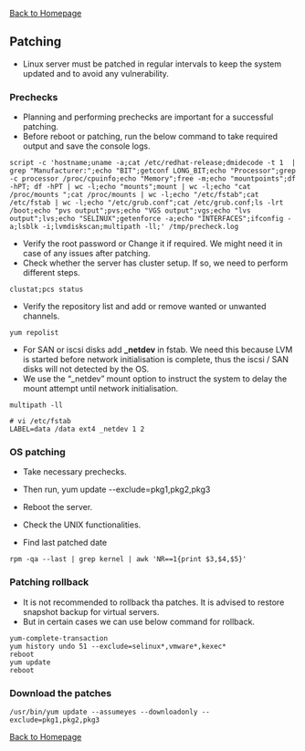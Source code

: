 [Back to Homepage](https://linuxcloudadmin.github.io)

## Patching
- Linux server must be patched in regular intervals to keep the system updated and to avoid any vulnerability.

### Prechecks

- Planning and performing prechecks are important for a successful patching.
- Before reboot or patching, run the below command to take required output and save the console logs.

```
script -c 'hostname;uname -a;cat /etc/redhat-release;dmidecode -t 1  | grep "Manufacturer:";echo "BIT";getconf LONG_BIT;echo "Processor";grep -c processor /proc/cpuinfo;echo "Memory";free -m;echo "mountpoints";df -hPT; df -hPT | wc -l;echo "mounts";mount | wc -l;echo "cat /proc/mounts ";cat /proc/mounts | wc -l;echo "/etc/fstab";cat /etc/fstab | wc -l;echo "/etc/grub.conf";cat /etc/grub.conf;ls -lrt /boot;echo "pvs output";pvs;echo "VGS output";vgs;echo "lvs output";lvs;echo "SELINUX";getenforce -a;echo "INTERFACES";ifconfig -a;lsblk -i;lvmdiskscan;multipath -ll;' /tmp/precheck.log
```

- Verify the root password or Change it if required. We might need it in case of any issues after patching.
- Check whether the server has cluster setup. If so, we need to perform different steps.

```
clustat;pcs status
```

- Verify the repository list and add or remove wanted or unwanted channels.

```
yum repolist
```

- For SAN or iscsi disks add **_netdev** in fstab. We need this because LVM is started before network initialisation is complete, thus the iscsi / SAN disks will not detected by the OS. 
- We use the “_netdev” mount option to instruct the system to delay the mount attempt until network initialisation.
  
```
multipath -ll

# vi /etc/fstab
LABEL=data /data ext4 _netdev 1 2
```

### OS patching

- Take necessary prechecks.
- Then run, yum update --exclude=pkg1,pkg2,pkg3
- Reboot the server.
- Check the UNIX functionalities.

- Find last patched date

```
rpm -qa --last | grep kernel | awk 'NR==1{print $3,$4,$5}'
```



### Patching rollback

- It is not recommended to rollback tha patches. It is advised to restore snapshot backup for virtual servers.
- But in certain cases we can use below command for rollback.

```
yum-complete-transaction
yum history undo 51 --exclude=selinux*,vmware*,kexec*
reboot
yum update 
reboot
```

### Download the patches

```
/usr/bin/yum update --assumeyes --downloadonly --exclude=pkg1,pkg2,pkg3
```

[Back to Homepage](https://linuxcloudadmin.github.io)
